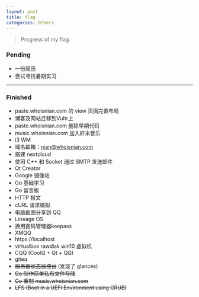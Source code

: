 ```yaml
---
layout: post
title: flag
categories: Others
---
```


> Progress of my flag.  

<!-- more -->

### Pending
* 一份简历
* 尝试寻找暑期实习

---

### Finished
* paste.whoisnian.com 的 view 页面完善布局
* 博客及网站迁移到Vultr上
* paste.whoisnian.com 删除早期代码
* music.whoisnian.com 加入虾米音乐
* i3 WM
* 域名邮箱：nian@whoisnian.com
* 搭建 nextcloud
* 使用 C++ 和 Socket 通过 SMTP 发送邮件
* Qt Creator
* Google 镜像站
* Go 基础学习
* Go 留言板
* HTTP 报文
* cURL 请求模拟
* 电脑截图分享到 QQ
* Lineage OS
* 换用密码管理器keepass
* XMQQ
* https://localhost
* virtualbox rawdisk win10 虚拟机
* CQQ (CoolQ + Qt + QQ)
* gitea
* ~~服务器状态监控台~~ (发现了 glances)
* ~~Go 制作简单私有文件存储~~
* ~~Go 重制 music.whoisnian.com~~
* ~~LFS (Boot in a UEFI Environment using GRUB)~~
